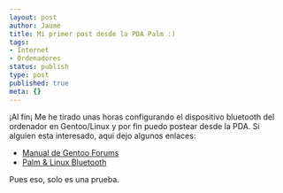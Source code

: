 ```yaml
---
layout: post
author: Jaume
title: Mi primer post desde la PDA Palm :)
tags:
- Internet
- Ordenadores
status: publish
type: post
published: true
meta: {}
---
```

¡Al fín¡ Me he tirado unas horas configurando el dispositivo bluetooth del ordenador en Gentoo/Linux y por fin puedo postear desde la PDA. Si alguien esta interesado, aqui dejo algunos enlaces:
* <a href="http://forums.gentoo.org/viewtopic-t-121109-highlight-palm+bluetooth.html">Manual de Gentoo Forums</a>
* <a href="http://www.harbaum.org/till/palm/bluetooth/index.html">Palm & Linux Bluetooth</a>

Pues eso, solo es una prueba.

